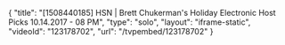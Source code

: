 {
    "title": "[1508440185] HSN | Brett Chukerman's Holiday Electronic Host Picks 10.14.2017 - 08 PM",
    "type": "solo",
    "layout": "iframe-static",
    "videoId": "123178702",
    "url": "\/tvpembed\/123178702"
}